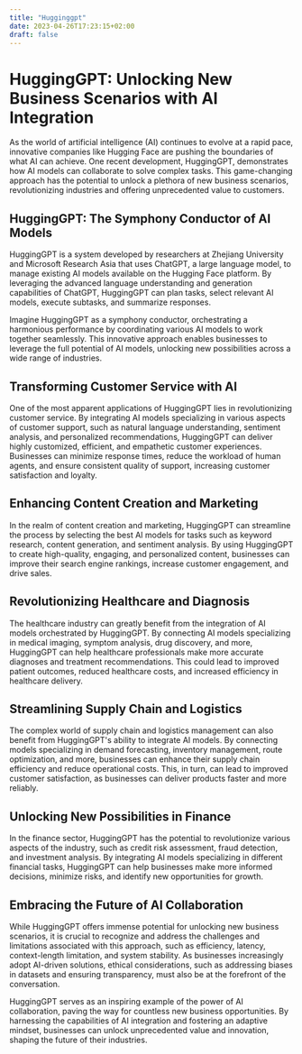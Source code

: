 ```yaml
---
title: "Hugginggpt"
date: 2023-04-26T17:23:15+02:00
draft: false
---
```


# HuggingGPT: Unlocking New Business Scenarios with AI Integration

As the world of artificial intelligence (AI) continues to evolve at a rapid pace, innovative companies like Hugging Face are pushing the boundaries of what AI can achieve. One recent development, HuggingGPT, demonstrates how AI models can collaborate to solve complex tasks. This game-changing approach has the potential to unlock a plethora of new business scenarios, revolutionizing industries and offering unprecedented value to customers.

## HuggingGPT: The Symphony Conductor of AI Models

HuggingGPT is a system developed by researchers at Zhejiang University and Microsoft Research Asia that uses ChatGPT, a large language model, to manage existing AI models available on the Hugging Face platform. By leveraging the advanced language understanding and generation capabilities of ChatGPT, HuggingGPT can plan tasks, select relevant AI models, execute subtasks, and summarize responses.

Imagine HuggingGPT as a symphony conductor, orchestrating a harmonious performance by coordinating various AI models to work together seamlessly. This innovative approach enables businesses to leverage the full potential of AI models, unlocking new possibilities across a wide range of industries.

## Transforming Customer Service with AI

One of the most apparent applications of HuggingGPT lies in revolutionizing customer service. By integrating AI models specializing in various aspects of customer support, such as natural language understanding, sentiment analysis, and personalized recommendations, HuggingGPT can deliver highly customized, efficient, and empathetic customer experiences. Businesses can minimize response times, reduce the workload of human agents, and ensure consistent quality of support, increasing customer satisfaction and loyalty.

## Enhancing Content Creation and Marketing

In the realm of content creation and marketing, HuggingGPT can streamline the process by selecting the best AI models for tasks such as keyword research, content generation, and sentiment analysis. By using HuggingGPT to create high-quality, engaging, and personalized content, businesses can improve their search engine rankings, increase customer engagement, and drive sales.

## Revolutionizing Healthcare and Diagnosis

The healthcare industry can greatly benefit from the integration of AI models orchestrated by HuggingGPT. By connecting AI models specializing in medical imaging, symptom analysis, drug discovery, and more, HuggingGPT can help healthcare professionals make more accurate diagnoses and treatment recommendations. This could lead to improved patient outcomes, reduced healthcare costs, and increased efficiency in healthcare delivery.

## Streamlining Supply Chain and Logistics

The complex world of supply chain and logistics management can also benefit from HuggingGPT's ability to integrate AI models. By connecting models specializing in demand forecasting, inventory management, route optimization, and more, businesses can enhance their supply chain efficiency and reduce operational costs. This, in turn, can lead to improved customer satisfaction, as businesses can deliver products faster and more reliably.

## Unlocking New Possibilities in Finance

In the finance sector, HuggingGPT has the potential to revolutionize various aspects of the industry, such as credit risk assessment, fraud detection, and investment analysis. By integrating AI models specializing in different financial tasks, HuggingGPT can help businesses make more informed decisions, minimize risks, and identify new opportunities for growth.

## Embracing the Future of AI Collaboration

While HuggingGPT offers immense potential for unlocking new business scenarios, it is crucial to recognize and address the challenges and limitations associated with this approach, such as efficiency, latency, context-length limitation, and system stability. As businesses increasingly adopt AI-driven solutions, ethical considerations, such as addressing biases in datasets and ensuring transparency, must also be at the forefront of the conversation.

HuggingGPT serves as an inspiring example of the power of AI collaboration, paving the way for countless new business opportunities. By harnessing the capabilities of AI integration and fostering an adaptive mindset, businesses can unlock unprecedented value and innovation, shaping the future of their industries.

